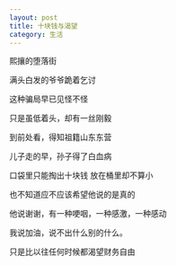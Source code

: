 ```yaml
---
layout: post
title: 十块钱与渴望
category: 生活
---
```

熙攘的堕落街

满头白发的爷爷跪着乞讨

这种骗局早已见怪不怪

只是虽低着头，却有一丝刚毅

到前处看，得知祖籍山东东营

儿子走的早，孙子得了白血病

口袋里只能掏出十块钱 放在桶里却不算小

也不知道应不应该希望他说的是真的

他说谢谢，有一种哽咽，一种感激，一种感动

我说加油，说不出什么别的什么。

只是比以往任何时候都渴望财务自由


